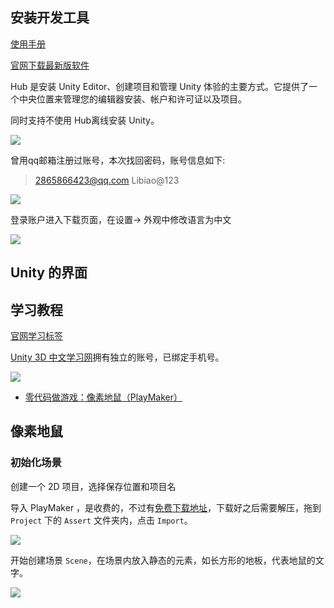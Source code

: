 ## 安装开发工具

[使用手册](https://docs.unity3d.com/Manual/GettingStartedInstallingUnity.html)

[官网下载最新版软件](https://unity.com/cn)

Hub 是安装 Unity Editor、创建项目和管理 Unity 体验的主要方式。它提供了一个中央位置来管理您的编辑器安装、帐户和许可证以及项目。

同时支持不使用 Hub离线安装 Unity。

![](https://yitiaoit.oss-cn-beijing.aliyuncs.com/img/20230619142207.png)



曾用qq邮箱注册过账号，本次找回密码，账号信息如下:

> 2865866423@qq.com Libiao@123

![](https://yitiaoit.oss-cn-beijing.aliyuncs.com/img/20230619142611.png)

登录账户进入下载页面，在设置-> 外观中修改语言为中文

![](https://yitiaoit.oss-cn-beijing.aliyuncs.com/img/20230619143129.png)



## Unity 的界面

























## 学习教程

[官网学习标签](https://learn.unity.com/)

[Unity 3D 中文学习网](https://learn.u3d.cn/)拥有独立的账号，已绑定手机号。

![](https://yitiaoit.oss-cn-beijing.aliyuncs.com/img/20230619143313.png)

- [零代码做游戏：像素地鼠（PlayMaker）](https://learn.u3d.cn/tutorial/whack-a-mole)







## 像素地鼠

### 初始化场景

创建一个 2D 项目，选择保存位置和项目名

导入 PlayMaker ，是收费的，不过有[免费下载地址](https://www.windowszj.net/pcsoft/wangluo/47883.html)，下载好之后需要解压，拖到 `Project` 下的 `Assert` 文件夹内，点击 `Import`。

![](https://yitiaoit.oss-cn-beijing.aliyuncs.com/img/20230619172246.png)

开始创建场景 `Scene`，在场景内放入静态的元素，如长方形的地板，代表地鼠的文字。

![](https://yitiaoit.oss-cn-beijing.aliyuncs.com/img/20230619180107.png)



### 